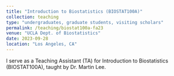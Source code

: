 ```yaml
---
title: "Introduction to Biostatistics (BIOSTAT100A)"
collection: teaching
type: "undergraduates, graduate students, visiting scholars"
permalink: /teaching/biostat100a-fa23
venue: "UCLA Dept. of Biostatistics"
date: 2023-09-28
location: "Los Angeles, CA"
---
```

I serve as a Teaching Assistant (TA) for Introduction to Biostatistics (BIOSTAT100A), taught by Dr. Martin Lee.  
